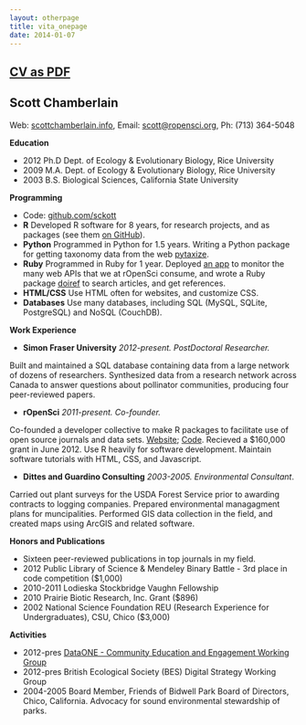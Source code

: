 ```yaml
---
layout: otherpage
title: vita_onepage
date: 2014-01-07
---
```


<h2> <a href="{{ url }}/pdfs/vita_onepage_word.pdf">CV as PDF</a></h2>

Scott Chamberlain
---------

Web: [scottchamberlain.info](http://scottchamberlain.info), Email: [scott@ropensci.org](mailto:scott@ropensci.org), Ph: (713) 364-5048

__Education__

* 2012 Ph.D Dept. of Ecology & Evolutionary Biology, Rice University
* 2009 M.A. Dept. of Ecology & Evolutionary Biology, Rice University
* 2003 B.S. Biological Sciences, California State University

__Programming__

* Code: [github.com/sckott](https://github.com/sckott)
* __R__ Developed R software for 8 years, for research projects, and as packages (see them [on GitHub](https://github.com/sckott)). 
* __Python__ Programmed in Python for 1.5 years. Writing a Python package for getting taxonomy data from the web [pytaxize](https://github.com/sckott/pytaxize).
* __Ruby__ Programmed in Ruby for 1 year. Deployed [an app](http://rodash.herokuapp.com/roapi) to monitor the many web APIs that we at rOpenSci consume, and wrote a Ruby package [doiref](https://github.com/sckott/doiref) to search articles, and get references.
* __HTML/CSS__ Use HTML often for websites, and customize CSS.
* __Databases__ Use many databases, including SQL (MySQL, SQLite, PostgreSQL) and NoSQL (CouchDB).

__Work Experience__

* __Simon Fraser University__ _2012-present. PostDoctoral Researcher._

Built and maintained a SQL database containing data from a large network of dozens of researchers. Synthesized data from a research network across Canada to answer questions about pollinator communities, producing four peer-reviewed papers. 

* __rOpenSci__ _2011-present. Co-founder._

Co-founded a developer collective to make R packages to facilitate use of open source journals and data sets. [Website](http://ropensci.org/); [Code](https://github.com/ropensci). Recieved a $160,000 grant in June 2012. Use R heavily for software development. Maintain software tutorials with HTML, CSS, and Javascript.

* __Dittes and Guardino Consulting__ _2003-2005. Environmental Consultant_.

Carried out plant surveys for the USDA Forest Service prior to awarding contracts to logging companies. Prepared environmental managagment plans for muncipalities. Performed GIS data collection in the field, and created maps using ArcGIS and related software.


__Honors and Publications__

* Sixteen peer-reviewed publications in top journals in my field. 
* 2012  Public Library of Science & Mendeley Binary Battle - 3rd place in code competition ($1,000)
* 2010-2011 Lodieska Stockbridge Vaughn Fellowship
* 2010  Prairie Biotic Research, Inc. Grant ($896)
* 2002  National Science Foundation REU (Research Experience for Undergraduates), CSU, Chico ($3,000)

__Activities__

* 2012-pres [DataONE - Community Education and Engagement Working Group](http://www.dataone.org/working_groups/community-education-and-engagement)
* 2012-pres British Ecological Society (BES) Digital Strategy Working Group
* 2004-2005 Board Member, Friends of Bidwell Park Board of Directors, Chico, California. Advocacy for sound environmental stewardship of parks.

<!-- References
-------
+ Dr. Elizabeth Elle, Biology Dept., Simon Fraser University, eelle@sfu.ca
+ Dr. Robert Schlising, Biology Dept., California State University, Chico, rschlising@csuchico.edu
+ Dr. Jennifer Rudgers, Biology Dept., University of New Mexico, jrudgers@unm.edu
+ Dr. Ken Whitney, Biology Dept., University of New Mexico, kwhitney@unm.edu
+ John Dittes, Dittes-Guardino Consulting, jcdittes@sbcglobal.net -->